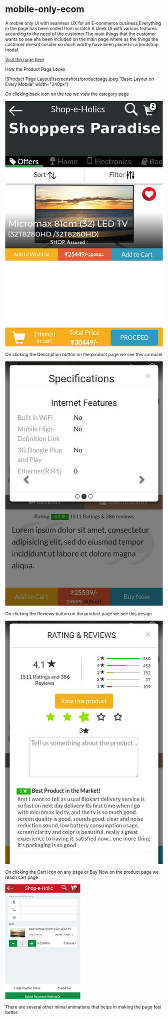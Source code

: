 # mobile-only-ecom
A mobile only UI with seamless UX for an E-commerce business.Everything in the page has been coded from scratch
A sleek UI with various features according to the need of the customer.The main things that the customer wants so see ahs been included on the main page where as the things the customer doesnt cosider so much worthy have been placed in a bootstrap modal.

[Visit the page here](https://sarthakagarwal22.github.io/mobile-only-ecom/)

How the Product Page Looks 

![Product Page Layout](screenshots/productpage.jpeg "Basic Layout on Every Mobile" width="240px")

On clicking back icon on the top we view the category page

![Category Page Layout](screenshots/categorypage.jpeg "Category Page Layout")

On clicking the Description button on the product page we see this carousel

![Description Carousel Style](screenshots/displaycarousel.jpeg "Description Carousel Style")

On clicking the Reviews button on the product page we see this design

![Reviews Modal Style](screenshots/reviewsmodal.jpeg "Reviews Modal Style")

On clicking the Cart Icon on any page or Buy Now on the product page we reach cart page

![Cart Page](screenshots/cart.jpeg "Cart Page")


There are several other minial animations that helps in making the page feel better.
